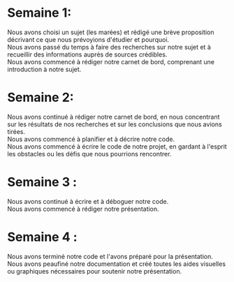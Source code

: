 # Semaine 1:
Nous avons choisi un sujet (les marées) et rédigé une brève proposition décrivant ce que nous prévoyions d'étudier et pourquoi. <br>
Nous avons passé du temps à faire des recherches sur notre sujet et à recueillir des informations auprès de sources crédibles. <br>
Nous avons commencé à rédiger notre carnet de bord, comprenant une introduction à notre sujet.  <br>
# Semaine 2:
Nous avons continué à rédiger notre carnet de bord, en nous concentrant sur les résultats de nos recherches et sur les conclusions que nous avions tirées. <br>
Nous avons commencé à planifier et à décrire notre code. <br>
Nous avons commencé à écrire le code de notre projet, en gardant à l'esprit les obstacles ou les défis que nous pourrions rencontrer. <br>
# Semaine 3 :
Nous avons continué à écrire et à déboguer notre code. <br>
Nous avons commencé à rédiger notre présentation.  <br>
# Semaine 4 :
Nous avons terminé notre code et l'avons préparé pour la présentation.
Nous avons peaufiné notre documentation et créé toutes les aides visuelles ou graphiques nécessaires pour soutenir notre présentation. <br>
